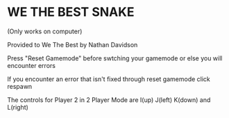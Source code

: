 # WE THE BEST SNAKE
(Only works on computer)

Provided to We The Best by Nathan Davidson

Press "Reset Gamemode" before swtching your gamemode or else you will encounter errors

If you encounter an error that isn't fixed through reset gamemode click respawn

The controls for Player 2 in 2 Player Mode are I(up) J(left) K(down) and L(right)
